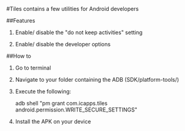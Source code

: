 #Tiles contains a few utilities for Android developers

##Features

1) Enable/ disable the "do not keep activities" setting

2) Enable/ disable the developer options

##How to

1) Go to terminal

2) Navigate to your folder containing the ADB (SDK/platform-tools/)

3) Execute the following:


    adb shell "pm grant com.icapps.tiles android.permission.WRITE_SECURE_SETTINGS"


4) Install the APK on your device
